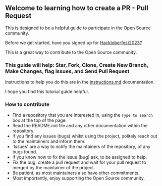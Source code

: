 ## Welcome to learning how to create a PR - Pull Request

This is designed to be a helpful guide to participate in the Open Source community.

Before we get started, have you signed up for <a href="https://hacktoberfest.com">Hacktoberfest2023?</a>

This is a great way to contribute to the Open Source community.

### This guide will help: Star, Fork, Clone, Create New Branch, Make Changes, flag Issues, and Send Pull Request

Instructions to help you do this are in the [instructions.md](/instructions.md) documentation.

I hope you find this tutorial guide helpful.

### How to contribute

- Find a repository that you are interested in, using the `Type to search` box at the top of the page.
- Read the README.md file and any other documentation within the repository.
- If you find any issues (bugs) whilst using the project, politely reach out to the maintainers and inform them.
- 'Issues' are a way to notify the maintainers of the repository, of any bugs found.
- If you know how to fix the issue (bug) ask, to be assigned to help.
- Fix the bug, create a pull request and wait for your pull request to merged by the maintainer of the project.
- Be patient, as most maintainers also have other commitments.
- Most importantly, enjoy supporting the Open Source community.

